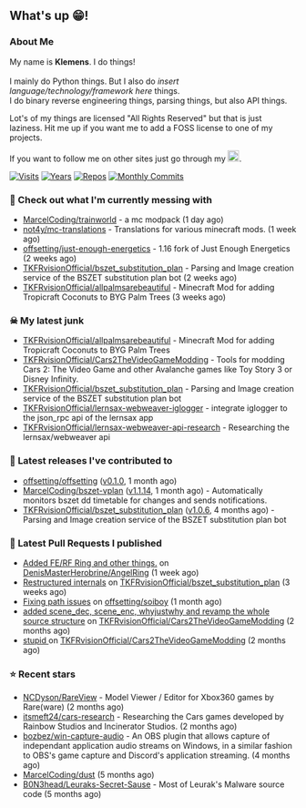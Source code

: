 ## What's up 😁!




### About Me

My name is **Klemens**. I do things!
<br><br>
I mainly do Python things. But I also do *insert language/technology/framework here* things.
<br>
I do binary reverse engineering things, parsing things, but also API things.

Lot's of my things are licensed "All Rights Reserved" but that is just laziness. Hit me up if you want me to add a FOSS license to one of my projects.

If you want to follow me on other sites just go through my [<img alt="linktree" width="20px" src="https://res.cloudinary.com/crunchbase-production/image/upload/c_lpad,f_auto,q_auto:eco,dpr_1/h90nveymaytblh5fldz8" />](https://linktr.ee/tkfrvision).

[![Visits](https://badges.pufler.dev/visits/TKFRvisionOfficial/TKFRvisionOfficial?style=flat-square&color=black&logo=github)](https://github.com/TKFRvisionOfficial)
[![Years](https://badges.pufler.dev/years/TKFRvisionOfficial?style=flat-square&color=black&logo=github)](https://github.com/TKFRvisionOfficial)
[![Repos](https://badges.pufler.dev/repos/TKFRvisionOfficial?style=flat-square&color=black&logo=github)](https://github.com/TKFRvisionOfficial?tab=repositories)
[![Monthly Commits](https://badges.pufler.dev/commits/monthly/TKFRvisionOfficial?style=flat-square&color=black&logo=github)](https://github.com/TKFRvisionOfficial)

### 🥴 Check out what I'm currently messing with

- [MarcelCoding/trainworld](https://github.com/MarcelCoding/trainworld) - a mc modpack (1 day ago)
- [not4y/mc-translations](https://github.com/not4y/mc-translations) - Translations for various minecraft mods. (1 week ago)
- [offsetting/just-enough-energetics](https://github.com/offsetting/just-enough-energetics) - 1.16 fork of Just Enough Energetics (2 weeks ago)
- [TKFRvisionOfficial/bszet_substitution_plan](https://github.com/TKFRvisionOfficial/bszet_substitution_plan) - Parsing and Image creation service of the BSZET substitution plan bot (2 weeks ago)
- [TKFRvisionOfficial/allpalmsarebeautiful](https://github.com/TKFRvisionOfficial/allpalmsarebeautiful) - Minecraft Mod for adding Tropicraft Coconuts to BYG Palm Trees (3 weeks ago)

### ☠ My latest junk

- [TKFRvisionOfficial/allpalmsarebeautiful](https://github.com/TKFRvisionOfficial/allpalmsarebeautiful) - Minecraft Mod for adding Tropicraft Coconuts to BYG Palm Trees
- [TKFRvisionOfficial/Cars2TheVideoGameModding](https://github.com/TKFRvisionOfficial/Cars2TheVideoGameModding) - Tools for modding Cars 2: The Video Game and other Avalanche games like Toy Story 3 or Disney Infinity.
- [TKFRvisionOfficial/bszet_substitution_plan](https://github.com/TKFRvisionOfficial/bszet_substitution_plan) - Parsing and Image creation service of the BSZET substitution plan bot
- [TKFRvisionOfficial/lernsax-webweaver-iglogger](https://github.com/TKFRvisionOfficial/lernsax-webweaver-iglogger) - integrate iglogger to the json_rpc api of the lernsax app
- [TKFRvisionOfficial/lernsax-webweaver-api-research](https://github.com/TKFRvisionOfficial/lernsax-webweaver-api-research) - Researching the lernsax/webweaver api

### 🔭 Latest releases I've contributed to

- [offsetting/offsetting](https://github.com/offsetting/offsetting) ([v0.1.0](https://github.com/offsetting/offsetting/releases/tag/v0.1.0), 1 month ago)
- [MarcelCoding/bszet-vplan](https://github.com/MarcelCoding/bszet-vplan) ([v1.1.14](https://github.com/MarcelCoding/bszet-vplan/releases/tag/v1.1.14), 1 month ago) - Automatically monitors bszet dd timetable for changes and sends notifications.
- [TKFRvisionOfficial/bszet_substitution_plan](https://github.com/TKFRvisionOfficial/bszet_substitution_plan) ([v1.0.6](https://github.com/TKFRvisionOfficial/bszet_substitution_plan/releases/tag/v1.0.6), 4 months ago) - Parsing and Image creation service of the BSZET substitution plan bot

### 🔨 Latest Pull Requests I published

- [Added FE/RF Ring and other things.](https://github.com/DenisMasterHerobrine/AngelRing/pull/27) on [DenisMasterHerobrine/AngelRing](https://github.com/DenisMasterHerobrine/AngelRing) (1 week ago)
- [Restructured internals](https://github.com/TKFRvisionOfficial/bszet_substitution_plan/pull/47) on [TKFRvisionOfficial/bszet_substitution_plan](https://github.com/TKFRvisionOfficial/bszet_substitution_plan) (3 weeks ago)
- [Fixing path issues](https://github.com/offsetting/soiboy/pull/4) on [offsetting/soiboy](https://github.com/offsetting/soiboy) (1 month ago)
- [added scene_dec, scene_enc, whyjustwhy and revamp the whole source structure](https://github.com/TKFRvisionOfficial/Cars2TheVideoGameModding/pull/2) on [TKFRvisionOfficial/Cars2TheVideoGameModding](https://github.com/TKFRvisionOfficial/Cars2TheVideoGameModding) (2 months ago)
- [stupid ](https://github.com/TKFRvisionOfficial/Cars2TheVideoGameModding/pull/1) on [TKFRvisionOfficial/Cars2TheVideoGameModding](https://github.com/TKFRvisionOfficial/Cars2TheVideoGameModding) (2 months ago)

### ⭐ Recent stars

- [NCDyson/RareView](https://github.com/NCDyson/RareView) - Model Viewer / Editor for Xbox360 games by Rare(ware) (2 months ago)
- [itsmeft24/cars-research](https://github.com/itsmeft24/cars-research) - Researching the Cars games developed by Rainbow Studios and Incinerator Studios. (2 months ago)
- [bozbez/win-capture-audio](https://github.com/bozbez/win-capture-audio) - An OBS plugin that allows capture of independant application audio streams on Windows, in a similar fashion to OBS&#39;s game capture and Discord&#39;s application streaming. (4 months ago)
- [MarcelCoding/dust](https://github.com/MarcelCoding/dust) (5 months ago)
- [B0N3head/Leuraks-Secret-Sause](https://github.com/B0N3head/Leuraks-Secret-Sause) - Most of Leurak&#39;s Malware source code (5 months ago)
